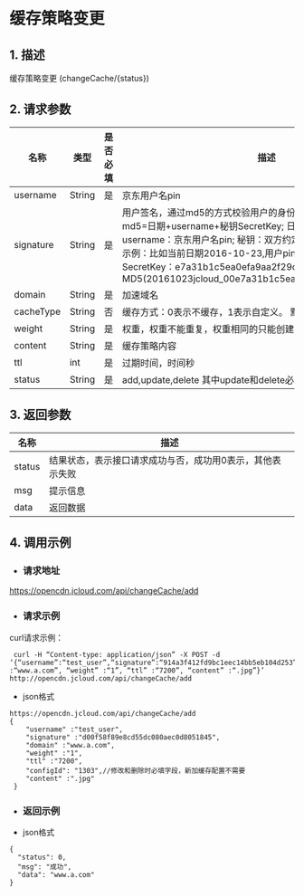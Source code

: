 # **缓存策略变更**

## **1. 描述**

缓存策略变更 (changeCache/{status})

## **2. 请求参数**

| **名称**  | **类型** | **是否必填** | **描述**                                                     |
| --------- | -------- | ------------ | ------------------------------------------------------------ |
| username  | String   | 是           | 京东用户名pin                                                |
| signature | String   | 是           | 用户签名，通过md5的方式校验用户的身份信息，保障信息安全。</br>md5=日期+username+秘钥SecretKey; 日期：格式为 yyyymmdd; username：京东用户名pin; 秘钥：双方约定; </br>示例：比如当前日期2016-10-23,用户pin:jcloud_00,用户秘钥SecretKey：e7a31b1c5ea0efa9aa2f29c6559f7d61,那签名为MD5(20161023jcloud_00e7a31b1c5ea0efa9aa2f29c6559f7d61)  |
| domain    | String   | 是           | 加速域名                                                     |
| cacheType | String   | 否           | 缓存方式：0表示不缓存，1表示自定义。 默认是自定义缓存        |
| weight    | String   | 是           | 权重，权重不能重复，权重相同的只能创建一条                   |
| content   | String   | 是           | 缓存策略内容                                                 |
| ttl       | int      | 是           | 过期时间，时间秒                                             |
| status    | String   | 是           | add,update,delete 其中update和delete必须要configid,缓存配置id |

## **3. 返回参数**

| **名称** | **描述**                                                  |
| -------- | --------------------------------------------------------- |
| status   | 结果状态，表示接口请求成功与否，成功用0表示，其他表示失败 |
| msg      | 提示信息                                                  |
| data     | 返回数据                                                  |

 

## **4. 调用示例**

- ### **请求地址**

https://opencdn.jcloud.com/api/changeCache/add

- ### **请求示例**

curl请求示例：

```
 curl -H “Content-type: application/json” -X POST -d ‘{“username”:“test_user”,“signature”:“914a3f412fd9bc1eec14bb5eb104d253”,“domain” :“www.a.com”, “weight” :“1”, “ttl” :“7200”, “content” :“.jpg”}’ http://opencdn.jcloud.com/api/changeCache/add
```

* json格式

```
https://opencdn.jcloud.com/api/changeCache/add
{
    "username" :"test_user",
    "signature" :"d00f58f89e8cd55dc080aec0d8051845",
    "domain" :"www.a.com",
    "weight" :"1",
    "ttl" :"7200",
    "configId": "1303",//修改和删除时必填字段，新加缓存配置不需要
    "content" :".jpg"
 }
```

- ### **返回示例**

* json格式

```
{
  "status": 0,
  "msg": "成功",
  "data": "www.a.com"
}
```
